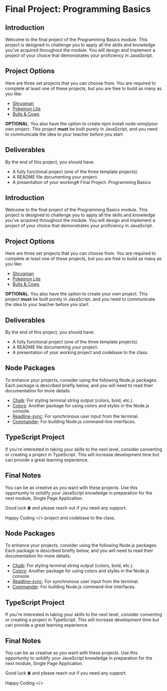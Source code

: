 # Final Project: Programming Basics

## Introduction

Welcome to the final project of the Programming Basics module. This project is designed to challenge you to apply all the skills and knowledge you've acquired throughout the module. You will design and implement a project of your choice that demonstrates your proficiency in JavaScript.

## Project Options

Here are three set projects that you can choose from. You are required to complete at least one of these projects, but you are free to build as many as you like:

- [Shrugman](https://github.com/dci-fbw-wd-24-e02/PB-project-shrugman)
- [Pokemon Lite](https://github.com/dci-fbw-wd-24-e02/PB-project-pokemon-lite)
- [Bulls & Cows](https://github.com/dci-fbw-wd-24-e02/PB-project-bulls-and-cows)

**OPTIONAL**: You also have the option to create npm install node-emojiyour own project. This project **must** be built purely in JavaScript, and you need to communicate the idea to your teacher before you start.

## Deliverables

By the end of this project, you should have:

- A fully functional project (one of the three template projects).
- A README file documenting your project.
- A presentation of your working# Final Project: Programming Basics

## Introduction

Welcome to the final project of the Programming Basics module. This project is designed to challenge you to apply all the skills and knowledge you've acquired throughout the module. You will design and implement a project of your choice that demonstrates your proficiency in JavaScript.

## Project Options

Here are three set projects that you can choose from. You are required to complete at least one of these projects, but you are free to build as many as you like:

- [Shrugman](https://github.com/dci-fbw-wd-24-e02/PB-project-shrugman)
- [Pokemon Lite](https://github.com/dci-fbw-wd-24-e02/PB-project-pokemon-lite)
- [Bulls & Cows](https://github.com/dci-fbw-wd-24-e02/PB-project-bulls-and-cows)

**OPTIONAL**: You also have the option to create your own project. This project **must** be built purely in JavaScript, and you need to communicate the idea to your teacher before you start.

## Deliverables

By the end of this project, you should have:

- A fully functional project (one of the three template projects).
- A README file documenting your project.
- A presentation of your working project and codebase to the class.

## Node Packages

To enhance your projects, consider using the following Node.js packages. Each package is described briefly below, and you will need to read their documentation for more details.

- [Chalk](https://www.npmjs.com/package/chalk): For styling terminal string output (colors, bold, etc.).
- [Colors](https://www.npmjs.com/package/colors): Another package for using colors and styles in the Node.js console.
- [Readline-sync](https://www.npmjs.com/package/readline-sync): For synchronous user input from the terminal.
- [Commander](https://www.npmjs.com/package/commander): For building Node.js command-line interfaces.

## TypeScript Project

If you're interested in taking your skills to the next level, consider converting or creating a project in TypeScript. This will increase development time but can provide a great learning experience.

## Final Notes

You can be as creative as you want with these projects. Use this opportunity to solidify your JavaScript knowledge in preparation for the next module, Single Page Application.

Good luck 🍀 and please reach out if you need any support.

Happy Coding </> project and codebase to the class.

## Node Packages

To enhance your projects, consider using the following Node.js packages. Each package is described briefly below, and you will need to read their documentation for more details.

- [Chalk](https://www.npmjs.com/package/chalk): For styling terminal string output (colors, bold, etc.).
- [Colors](https://www.npmjs.com/package/colors): Another package for using colors and styles in the Node.js console.
- [Readline-sync](https://www.npmjs.com/package/readline-sync): For synchronous user input from the terminal.
- [Commander](https://www.npmjs.com/package/commander): For building Node.js command-line interfaces.

## TypeScript Project

If you're interested in taking your skills to the next level, consider converting or creating a project in TypeScript. This will increase development time but can provide a great learning experience.

## Final Notes

You can be as creative as you want with these projects. Use this opportunity to solidify your JavaScript knowledge in preparation for the next module, Single Page Application.

Good luck 🍀 and please reach out if you need any support.

Happy Coding </>

